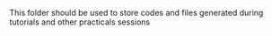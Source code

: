 This folder should be used to store codes and files generated during tutorials and other practicals sessions
